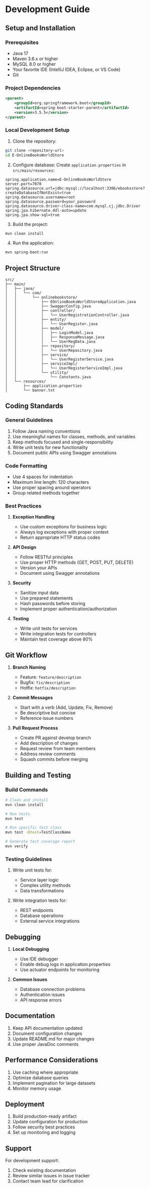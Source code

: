 # Development Guide

## Setup and Installation

### Prerequisites
- Java 17
- Maven 3.6.x or higher
- MySQL 8.0 or higher
- Your favorite IDE (IntelliJ IDEA, Eclipse, or VS Code)
- Git

### Project Dependencies
```xml
<parent>
    <groupId>org.springframework.boot</groupId>
    <artifactId>spring-boot-starter-parent</artifactId>
    <version>3.5.5</version>
</parent>
```

### Local Development Setup

1. Clone the repository:
```bash
git clone <repository-url>
cd E-OnlineBooksWorldStore
```

2. Configure database:
   Create `application.properties` in `src/main/resources`:
```properties
spring.application.name=E-OnlineBooksWorldStore
server.port=7070
spring.datasource.url=jdbc:mysql://localhost:3306/ebooksstore?createDatabaseIfNotExist=true
spring.datasource.username=root
spring.datasource.password=your_password
spring.datasource.driver-class-name=com.mysql.cj.jdbc.Driver
spring.jpa.hibernate.ddl-auto=update
spring.jpa.show-sql=true
```

3. Build the project:
```bash
mvn clean install
```

4. Run the application:
```bash
mvn spring-boot:run
```

## Project Structure
```
src/
├── main/
│   ├── java/
│   │   └── com/
│   │       └── onlinebookstore/
│   │           ├── EOnlineBooksWorldStoreApplication.java
│   │           ├── SwaggerConfig.java
│   │           ├── controller/
│   │           │   └── UserRegistrationController.java
│   │           ├── entity/
│   │           │   └── UserRegister.java
│   │           ├── model/
│   │           │   ├── LoginModel.java
│   │           │   ├── ResponseMessage.java
│   │           │   └── UserRegData.java
│   │           ├── repository/
│   │           │   └── UserRepository.java
│   │           ├── service/
│   │           │   └── UserRegisterService.java
│   │           ├── serviceImpl/
│   │           │   └── UserRegisterServiceImpl.java
│   │           └── utility/
│   │               └── Constants.java
│   └── resources/
│       ├── application.properties
│       └── banner.txt
```

## Coding Standards

### General Guidelines
1. Follow Java naming conventions
2. Use meaningful names for classes, methods, and variables
3. Keep methods focused and single-responsibility
4. Write unit tests for new functionality
5. Document public APIs using Swagger annotations

### Code Formatting
- Use 4 spaces for indentation
- Maximum line length: 120 characters
- Use proper spacing around operators
- Group related methods together

### Best Practices
1. **Exception Handling**
   - Use custom exceptions for business logic
   - Always log exceptions with proper context
   - Return appropriate HTTP status codes

2. **API Design**
   - Follow RESTful principles
   - Use proper HTTP methods (GET, POST, PUT, DELETE)
   - Version your APIs
   - Document using Swagger annotations

3. **Security**
   - Sanitize input data
   - Use prepared statements
   - Hash passwords before storing
   - Implement proper authentication/authorization

4. **Testing**
   - Write unit tests for services
   - Write integration tests for controllers
   - Maintain test coverage above 80%

## Git Workflow

1. **Branch Naming**
   - Feature: `feature/description`
   - Bugfix: `fix/description`
   - Hotfix: `hotfix/description`

2. **Commit Messages**
   - Start with a verb (Add, Update, Fix, Remove)
   - Be descriptive but concise
   - Reference issue numbers

3. **Pull Request Process**
   - Create PR against develop branch
   - Add description of changes
   - Request review from team members
   - Address review comments
   - Squash commits before merging

## Building and Testing

### Build Commands
```bash
# Clean and install
mvn clean install

# Run tests
mvn test

# Run specific test class
mvn test -Dtest=TestClassName

# Generate test coverage report
mvn verify
```

### Testing Guidelines
1. Write unit tests for:
   - Service layer logic
   - Complex utility methods
   - Data transformations

2. Write integration tests for:
   - REST endpoints
   - Database operations
   - External service integrations

## Debugging

1. **Local Debugging**
   - Use IDE debugger
   - Enable debug logs in application.properties
   - Use actuator endpoints for monitoring

2. **Common Issues**
   - Database connection problems
   - Authentication issues
   - API response errors

## Documentation

1. Keep API documentation updated
2. Document configuration changes
3. Update README.md for major changes
4. Use proper JavaDoc comments

## Performance Considerations

1. Use caching where appropriate
2. Optimize database queries
3. Implement pagination for large datasets
4. Monitor memory usage

## Deployment

1. Build production-ready artifact
2. Update configuration for production
3. Follow security best practices
4. Set up monitoring and logging

## Support

For development support:
1. Check existing documentation
2. Review similar issues in issue tracker
3. Contact team lead for clarification
